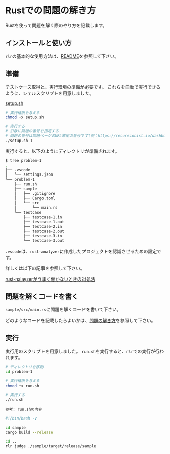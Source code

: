 # Rustでの問題の解き方

Rustを使って問題を解く際のやり方を記載します。

## インストールと使い方

`rlr`の基本的な使用方法は、[README](../../../README.md)を参照して下さい。

## 準備

テストケース取得と、実行環境の準備が必要です。
これらを自動で実行できるように、シェルスクリプトを用意しました。

[setup.sh](./setup.sh)

```sh
# 実行権限を与える
chmod +x setup.sh

# 実行する
# 引数に問題の番号を指定する
# 問題の番号は問題ページのURL末尾の番号です(例：https://recursionist.io/dashboard/problems/1 の 1)
./setup.sh 1
```

実行すると、以下のようにディレクトリが準備されます。

```sh
$ tree problem-1
.
├── .vscode
│   └── settings.json
└── problem-1
    ├── run.sh
    ├── sample
    │   ├── .gitignore
    │   ├── Cargo.toml
    │   └── src
    │       └── main.rs
    └── testcase
        ├── testcase-1.in
        ├── testcase-1.out
        ├── testcase-2.in
        ├── testcase-2.out
        ├── testcase-3.in
        └── testcase-3.out
```

`.vscode`は、`rust-analyzer`に作成したプロジェクトを認識させるための設定です。

詳しくは以下の記事を参照して下さい。

[rust-nalayzerがうまく働かないときの対処法](https://zenn.dev/kip2/articles/pinning-rust-analyzer-version)

## 問題を解くコードを書く

`sample/src/main.rs`に問題を解くコードを書いて下さい。

どのようなコードを記載したらよいかは、[問題の解き方](../../問題の解き方.md)を参照して下さい。

## 実行

実行用のスクリプトを用意しました。
`run.sh`を実行すると、`rlr`での実行が行われます。

```sh
# ディレクトリを移動
cd problem-1

# 実行権限を与える
chmod +x run.sh

# 実行する
./run.sh
```

`参考: run.shの内容`
```sh
#!/bin/bash -v

cd sample
cargo build --release

cd ..
rlr judge ./sample/target/release/sample
```
